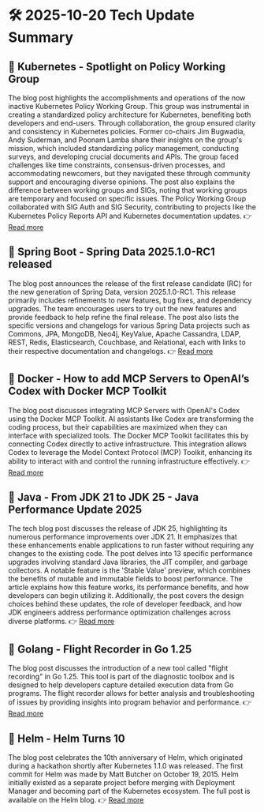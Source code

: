 # 🛠️ 2025-10-20 Tech Update Summary

## 🔹 Kubernetes - Spotlight on Policy Working Group
The blog post highlights the accomplishments and operations of the now inactive Kubernetes Policy Working Group. This group was instrumental in creating a standardized policy architecture for Kubernetes, benefiting both developers and end-users. Through collaboration, the group ensured clarity and consistency in Kubernetes policies. Former co-chairs Jim Bugwadia, Andy Suderman, and Poonam Lamba share their insights on the group's mission, which included standardizing policy management, conducting surveys, and developing crucial documents and APIs. The group faced challenges like time constraints, consensus-driven processes, and accommodating newcomers, but they navigated these through community support and encouraging diverse opinions. The post also explains the difference between working groups and SIGs, noting that working groups are temporary and focused on specific issues. The Policy Working Group collaborated with SIG Auth and SIG Security, contributing to projects like the Kubernetes Policy Reports API and Kubernetes documentation updates.
👉 [Read more](https://kubernetes.io/blog/2025/10/18/wg-policy-spotlight-2025/)

## 🔹 Spring Boot - Spring Data 2025.1.0-RC1 released
The blog post announces the release of the first release candidate (RC) for the new generation of Spring Data, version 2025.1.0-RC1. This release primarily includes refinements to new features, bug fixes, and dependency upgrades. The team encourages users to try out the new features and provide feedback to help refine the final release. The post also lists the specific versions and changelogs for various Spring Data projects such as Commons, JPA, MongoDB, Neo4j, KeyValue, Apache Cassandra, LDAP, REST, Redis, Elasticsearch, Couchbase, and Relational, each with links to their respective documentation and changelogs.
👉 [Read more](https://spring.io/blog/2025/10/17/spring-data-2025-1-0-RC1-released)

## 🔹 Docker - How to add MCP Servers to OpenAI’s Codex with Docker MCP Toolkit
The blog post discusses integrating MCP Servers with OpenAI's Codex using the Docker MCP Toolkit. AI assistants like Codex are transforming the coding process, but their capabilities are maximized when they can interface with specialized tools. The Docker MCP Toolkit facilitates this by connecting Codex directly to active infrastructure. This integration allows Codex to leverage the Model Context Protocol (MCP) Toolkit, enhancing its ability to interact with and control the running infrastructure effectively.
👉 [Read more](https://www.docker.com/blog/connect-codex-to-mcp-servers-mcp-toolkit/)

## 🔹 Java - From JDK 21 to JDK 25 - Java Performance Update 2025
The tech blog post discusses the release of JDK 25, highlighting its numerous performance improvements over JDK 21. It emphasizes that these enhancements enable applications to run faster without requiring any changes to the existing code. The post delves into 13 specific performance upgrades involving standard Java libraries, the JIT compiler, and garbage collectors. A notable feature is the 'Stable Value' preview, which combines the benefits of mutable and immutable fields to boost performance. The article explains how this feature works, its performance benefits, and how developers can begin utilizing it. Additionally, the post covers the design choices behind these updates, the role of developer feedback, and how JDK engineers address performance optimization challenges across diverse platforms.
👉 [Read more](https://inside.java/2025/10/18/devoxxbelgium-java-performance-update/)

## 🔹 Golang - Flight Recorder in Go 1.25
The blog post discusses the introduction of a new tool called "flight recording" in Go 1.25. This tool is part of the diagnostic toolbox and is designed to help developers capture detailed execution data from Go programs. The flight recorder allows for better analysis and troubleshooting of issues by providing insights into program behavior and performance.
👉 [Read more](https://go.dev/blog/flight-recorder)

## 🔹 Helm - Helm Turns 10
The blog post celebrates the 10th anniversary of Helm, which originated during a hackathon shortly after Kubernetes 1.1.0 was released. The first commit for Helm was made by Matt Butcher on October 19, 2015. Helm initially existed as a separate project before merging with Deployment Manager and becoming part of the Kubernetes ecosystem. The full post is available on the Helm blog.
👉 [Read more](https://helm.sh/blog/helm-turns-ten/)

